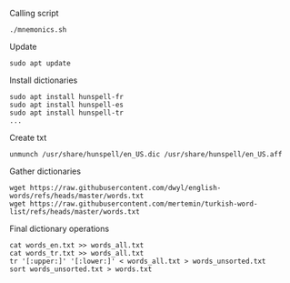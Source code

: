 Calling script

```
./mnemonics.sh
```

Update

```
sudo apt update
```

Install dictionaries

```
sudo apt install hunspell-fr
sudo apt install hunspell-es
sudo apt install hunspell-tr
...
```

Create txt

```
unmunch /usr/share/hunspell/en_US.dic /usr/share/hunspell/en_US.aff
```

Gather dictionaries

```
wget https://raw.githubusercontent.com/dwyl/english-words/refs/heads/master/words.txt
wget https://raw.githubusercontent.com/mertemin/turkish-word-list/refs/heads/master/words.txt
```

Final dictionary operations

```
cat words_en.txt >> words_all.txt
cat words_tr.txt >> words_all.txt
tr '[:upper:]' '[:lower:]' < words_all.txt > words_unsorted.txt
sort words_unsorted.txt > words.txt
```
